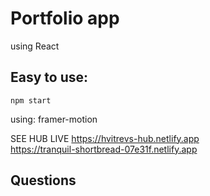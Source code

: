 # Portfolio app

using React 


## Easy to use:

```
npm start
```
using: framer-motion

SEE HUB LIVE
https://hvitrevs-hub.netlify.app  
https://tranquil-shortbread-07e31f.netlify.app 

## Questions

